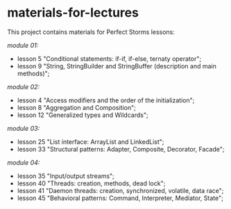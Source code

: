 # materials-for-lectures

This project contains materials for Perfect Storms lessons:

*module 01:*
- lesson 5 "Conditional statements: if-if, if-else, ternaty operator";
- lesson 9 "String, StringBuilder and StringBuffer (description and main methods)";

*module 02:*
- lesson 4 "Access modifiers and the order of the initialization";
- lesson 8 "Aggregation and Composition";
- lesson 12 "Generalized types and Wildcards";

*module 03:*
- lesson 25 "List interface: ArrayList and LinkedList";
- lesson 33 "Structural patterns: Adapter, Composite, Decorator, Facade";

*module 04:*
- lesson 35 "Input/output streams";
- lesson 40 "Threads: creation, methods, dead lock";
- lesson 41 "Daemon threads: creation, synchronized, volatile, data race";
- lesson 45 "Behavioral patterns: Command, Interpreter, Mediator, State";